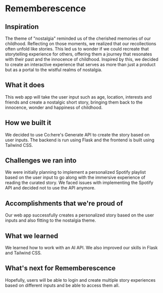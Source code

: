 # Rememberescence

## Inspiration
The theme of "nostalgia" reminded us of the cherished memories of our childhood. Reflecting on those moments, we realized that our recollections often unfold like stories. This led us to wonder if we could recreate that storytelling experience for others, offering them a journey that resonates with their past and the innocence of childhood. Inspired by this, we decided to create an interactive experience that serves as more than just a product but as a portal to the wistful realms of nostalgia. 

## What it does
This web app will take the user input such as age, location, interests and friends and create a nostalgic short story, bringing them back to the innocence, wonder and happiness of childhood. 

## How we built it
We decided to use Co:here's Generate API to create the story based on user inputs. The backend is run using Flask and the frontend is built using Tailwind CSS. 

## Challenges we ran into
We were initially planning to implement a personalized Spotify playlist based on the user input to go along with the immersive experience of reading the curated story. We faced issues with implementing the Spotify API and decided not to use the API anymore. 

## Accomplishments that we're proud of
Our web app successfully creates a personalized story based on the user inputs and also fitting to the nostalgia theme.

## What we learned
We learned how to work with an AI API. We also improved our skills in Flask and Tailwind CSS. 

## What's next for Rememberescence
Hopefully, users will be able to login and create multiple story experiences based on different inputs and be able to access them all.
